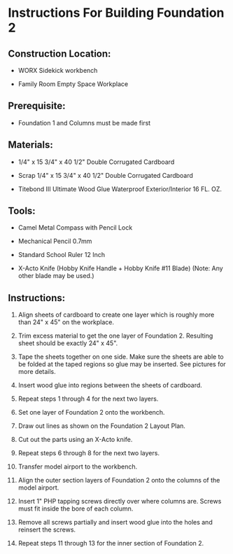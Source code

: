 # Instructions For Building Foundation 2

## Construction Location:

* WORX Sidekick workbench

* Family Room Empty Space Workplace

## Prerequisite:

* Foundation 1 and Columns must be made first

## Materials:

* 1/4" x 15 3/4" x 40 1/2" Double Corrugated Cardboard

* Scrap 1/4" x 15 3/4" x 40 1/2" Double Corrugated Cardboard

* Titebond III Ultimate Wood Glue Waterproof Exterior/Interior 16 FL. OZ.

## Tools:

* Camel Metal Compass with Pencil Lock

* Mechanical Pencil 0.7mm

* Standard School Ruler 12 Inch

* X-Acto Knife (Hobby Knife Handle + Hobby Knife #11 Blade) (Note: Any other blade may be used.)

## Instructions:

1. Align sheets of cardboard to create one layer which is roughly more than 24" x 45" on the workplace.

1. Trim excess material to get the one layer of Foundation 2. Resulting sheet should be exactly 24" x 45".

1. Tape the sheets together on one side. Make sure the sheets are able to be folded at the taped regions so glue may be inserted. See pictures for more details.

1. Insert wood glue into regions between the sheets of cardboard.

1. Repeat steps 1 through 4 for the next two layers.

1. Set one layer of Foundation 2 onto the workbench.

1. Draw out lines as shown on the Foundation 2 Layout Plan.

1. Cut out the parts using an X-Acto knife.

1. Repeat steps 6 through 8 for the next two layers.

1. Transfer model airport to the workbench.

1. Align the outer section layers of Foundation 2 onto the columns of the model airport.

1. Insert 1" PHP tapping screws directly over where columns are. Screws must fit inside the bore of each column.

1. Remove all screws partially and insert wood glue into the holes and reinsert the screws. 

1. Repeat steps 11 through 13 for the inner section of Foundation 2.